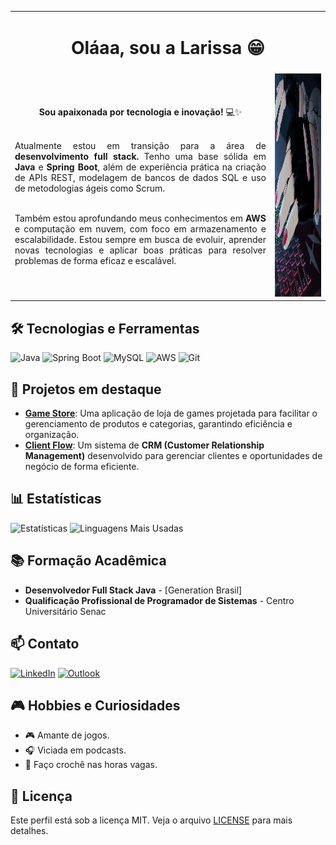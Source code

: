 <table style="width: 100%; border-collapse: collapse;">
  <tr>
    <td colspan="2" style="text-align: center; vertical-align: middle;">
     <h1 align="center"> Oláaa, sou a Larissa 😁</h1>
    </td>
  </tr>
  <tr>
    <td style="text-align: justify;">
    <p align="center"><strong>Sou apaixonada por tecnologia e inovação!</strong> 💻✨<br><br></p>
      Atualmente estou em transição para a área de <strong>desenvolvimento full stack.</strong>
      Tenho uma base sólida em <strong>Java</strong> e <strong>Spring Boot</strong>, além de experiência prática 
      na criação de APIs REST, modelagem de bancos de dados SQL e uso de metodologias ágeis 
      como Scrum.<br><br>

   Também estou aprofundando meus conhecimentos em <strong>AWS</strong> e computação em nuvem, 
      com foco em armazenamento e escalabilidade. Estou sempre em busca de evoluir, aprender novas tecnologias 
      e aplicar boas práticas para resolver problemas de forma eficaz e escalável. 
    </td>
    <td>
      <img src="https://raw.githubusercontent.com/larissamata/larissamata/refs/heads/main/ezgif.com-speed.gif" 
           alt="hands typing" width="443" height="357">
    </td>
  </tr>
  
</table>

<!-- Abaixo, a seção de markdown do GitHub estará ótima -->
## 🛠️ Tecnologias e Ferramentas

![Java](https://img.shields.io/badge/Java-ED8B00?style=for-the-badge&logo=openjdk&logoColor=white)
![Spring Boot](https://img.shields.io/badge/Spring_Boot-6DB33F?style=for-the-badge&logo=spring&logoColor=white)
![MySQL](https://img.shields.io/badge/MySQL-4479A1?style=for-the-badge&logo=mysql&logoColor=white)
![AWS](https://img.shields.io/badge/AWS-232F3E?style=for-the-badge&logo=amazon-aws&logoColor=white)
![Git](https://img.shields.io/badge/Git-F05032?style=for-the-badge&logo=git&logoColor=white)

## 🚀 Projetos em destaque

- **[Game Store](https://github.com/larissamata/gameStore)**: Uma aplicação de loja de games projetada para facilitar o gerenciamento de produtos e categorias, garantindo eficiência e organização.
- **[Client Flow](https://github.com/larissamata/ClientFlow)**: Um sistema de **CRM (Customer Relationship Management)** desenvolvido para gerenciar clientes e oportunidades de negócio de forma eficiente.

## 📊 Estatísticas

![Estatísticas](https://github-readme-stats.vercel.app/api?username=larissamata&show_icons=true&theme=radical)
![Linguagens Mais Usadas](https://github-readme-stats.vercel.app/api/top-langs/?username=larissamata&layout=compact&theme=radical)

## 📚 Formação Acadêmica

- **Desenvolvedor Full Stack Java** - [Generation Brasil] 
- **Qualificação Profissional de Programador de Sistemas** - Centro Universitário Senac

## 📫 Contato

[![LinkedIn](https://img.shields.io/badge/LinkedIn-0077B5?style=for-the-badge&logo=linkedin&logoColor=white)](https://www.linkedin.com/in/larissa-mata/)
[![Outlook](https://img.shields.io/badge/Microsoft_Outlook-0078D4?style=for-the-badge&logo=microsoft-outlook&logoColor=white)](mailto:larissa_mata@outlook.com)

## 🎮 Hobbies e Curiosidades

- 🎮 Amante de jogos.
- 🎧 Viciada em podcasts.
- 🧶 Faço crochê nas horas vagas.

## 📜 Licença

Este perfil está sob a licença MIT. Veja o arquivo [LICENSE](LICENSE) para mais detalhes.
